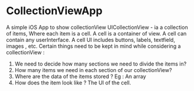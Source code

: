 # CollectionViewApp
A simple iOS App to show collectionView
UICollectionView -  ia a collection of items, Where each item is a cell. A cell is a container of view. A cell can contain any userInterface. A cell UI includes buttons, labels, textfield, images , etc.
Certain things need to be kept in mind while considering a collectionView : 
1. We need to decide how many sections we need to divide the items in?
2. How many items we need in each section of our collectionView?
3. Where are the data of the items stored ? Eg : An array
4. How does the item look like ? The UI of the cell.

